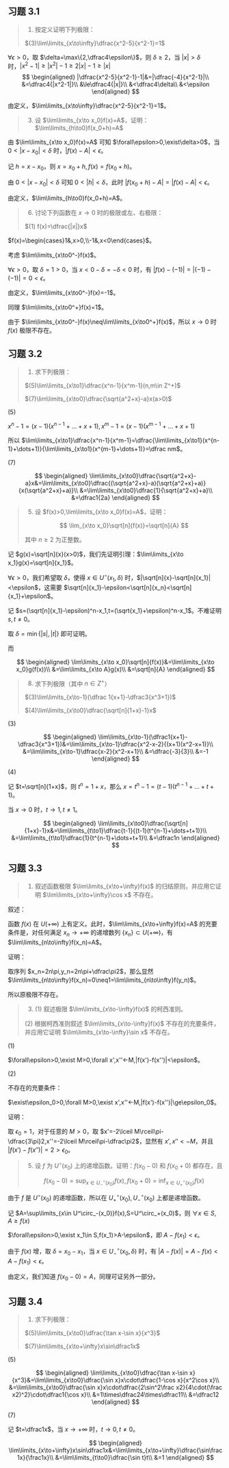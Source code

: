 ## 习题 3.1

> 1. 按定义证明下列极限：
>
> $(3)\lim\limits_{x\to\infty}\dfrac{x^2-5}{x^2-1}=1$

$\forall\epsilon>0$，取 $\delta=\max\{2,\dfrac4\epsilon\}$，则 $\delta\ge 2$，当 $|x|>\delta$ 时，$|x^2-1|\ge|x^2|-1\ge 2|x|-1\ge |x|$
$$
\begin{aligned}
|\dfrac{x^2-5}{x^2-1}-1|&=|\dfrac{-4}{x^2-1}|\\
&=\dfrac4{|x^2-1|}\\
&\le\dfrac4{|x|}\\
&<\dfrac4\delta\\
&<\epsilon
\end{aligned}
$$

由定义，$\lim\limits_{x\to\infty}\dfrac{x^2-5}{x^2-1}=1$。

> 3. 设 $\lim\limits_{x\to x_0}f(x)=A$，证明：$\lim\limits_{h\to0}f(x_0+h)=A$

由 $\lim\limits_{x\to x_0}f(x)=A$ 可知 $\forall\epsilon>0,\exist\delta>0$，当 $0<|x-x_0|<\delta$ 时，$|f(x)-A|<\epsilon$。

记 $h=x-x_0$，则 $x=x_0+h,f(x)=f(x_0+h)$。

由 $0<|x-x_0|<\delta$ 可知 $0<|h|<\delta$，此时 $|f(x_0+h)-A|=|f(x)-A|<\epsilon$。

由定义，$\lim\limits_{h\to0}f(x_0+h)=A$。

> 6. 讨论下列函数在 $x\to0$ 时的极限或左、右极限：
>
> $(1) f(x)=\dfrac{|x|}x$

$f(x)=\begin{cases}1&,x>0,\\-1&,x<0\end{cases}$。

考虑 $\lim\limits_{x\to0^-}f(x)$。

$\forall\epsilon>0$，取 $\delta=1>0$，当 $x<0-\delta=-\delta<0$ 时，有 $|f(x)-(-1)|=|(-1)-(-1)|=0<\epsilon$。

由定义，$\lim\limits_{x\to0^-}f(x)=-1$。

同理 $\lim\limits_{x\to0^+}f(x)=1$。

由于 $\lim\limits_{x\to0^-}f(x)\neq\lim\limits_{x\to0^+}f(x)$，所以 $x\to 0$ 时 $f(x)$ 极限不存在。

## 习题 3.2

> 1. 求下列极限：
>
> $(5)\lim\limits_{x\to1}\dfrac{x^n-1}{x^m-1}(n,m\in Z^+)$
>
> $(7)\lim\limits_{x\to0}\dfrac{\sqrt{a^2+x}-a}x(a>0)$

$(5)$

$x^n-1=(x-1)(x^{n-1}+\dots+x+1),x^m-1=(x-1)(x^{m-1}+\dots+x+1)$

所以 $\lim\limits_{x\to1}\dfrac{x^n-1}{x^m-1}=\dfrac{\lim\limits_{x\to1}(x^{n-1}+\dots+1)}{\lim\limits_{x\to1}(x^{m-1}+\dots+1)}=\dfrac nm$。

$(7)$

$$
\begin{aligned}
\lim\limits_{x\to0}\dfrac{\sqrt{a^2+x}-a}x&=\lim\limits_{x\to0}\dfrac{(\sqrt{a^2+x}-a)(\sqrt{a^2+x}+a)}{x(\sqrt{a^2+x}+a)}\\
&=\lim\limits_{x\to0}\dfrac{1}{\sqrt{a^2+x}+a}\\
&=\dfrac1{2a}
\end{aligned}
$$

> 5. 设 $f(x)>0,\lim\limits_{x\to x_0}f(x)=A$，证明：
>
> $$
> \lim_{x\to x_0}\sqrt[n]{f(x)}=\sqrt[n]{A}
> $$
>
> 其中 $n\ge 2$ 为正整数。

记 $g(x)=\sqrt[n]{x}(x>0)$，我们先证明引理：$\lim\limits_{x\to x_1}g(x)=\sqrt[n]{x_1}$。

$\forall\epsilon>0$，我们希望取 $\delta$，使得 $x\in U^\circ(x_1,\delta)$ 时，$|\sqrt[n]{x}-\sqrt[n]{x_1}|<\epsilon$，这需要 $\sqrt[n]{x_1}-\epsilon<\sqrt[n]{x_n}<\sqrt[n]{x_1}+\epsilon$。

记 $s=(\sqrt[n]{x_1}-\epsilon)^n-x_1,t=(\sqrt{x_1}+\epsilon)^n-x_1$。不难证明 $s,t\neq0$。

取 $\delta=\min\{|s|,|t|\}$ 即可证明。

而

$$
\begin{aligned}
\lim\limits_{x\to x_0}\sqrt[n]{f(x)}&=\lim\limits_{x\to x_0}g(f(x))\\
&=\lim\limits_{x\to A}g(x)\\
&=\sqrt[n]{A}
\end{aligned}
$$

> 8. 求下列极限（其中 $n\in Z^+$）
>
> $(3)\lim\limits_{x\to-1}(\dfrac 1{x+1}-\dfrac3{x^3+1})$
>
> $(4)\lim\limits_{x\to0}\dfrac{\sqrt[n]{1+x}-1}x$

$(3)$

$$
\begin{aligned}
\lim\limits_{x\to-1}(\dfrac1{x+1}-\dfrac3{x^3+1})&=\lim\limits_{x\to-1}\dfrac{x^2-x-2}{(x+1)(x^2-x+1)}\\
&=\lim\limits_{x\to-1}\dfrac{x-2}{x^2-x+1}\\
&=\dfrac{-3}{3}\\
&=-1
\end{aligned}
$$

$(4)$

记 $t=\sqrt[n]{1+x}$，则 $t^n=1+x$，那么 $x=t^n-1=(t-1)(t^{n-1}+\dots+t+1)$。

当 $x\to0$ 时，$t\to1,t\neq1$。

$$
\begin{aligned}
\lim\limits_{x\to0}\dfrac{\sqrt[n]{1+x}-1}x&=\lim\limits_{t\to1}\dfrac{t-1}{(t-1)(t^{n-1}+\dots+t+1)}\\
&=\lim\limits_{t\to1}\dfrac{1}{t^{n-1}+\dots+t+1}\\
&=\dfrac1n
\end{aligned}
$$

## 习题 3.3

> 1. 叙述函数极限 $\lim\limits_{x\to+\infty}f(x)$ 的归结原则，并应用它证明 $\lim\limits_{x\to+\infty}\cos x$ 不存在。

叙述：

函数 $f(x)$ 在 $U(+\infty)$ 上有定义。此时，$\lim\limits_{x\to+\infty}f(x)=A$ 的充要条件是，对任何满足 $x_n\to+\infty$ 的递增数列 $\{x_n\}\subset U(+\infty)$，有 $\lim\limits_{n\to\infty}f(x_n)=A$。

证明：

取序列 $x_n=2n\pi,y_n=2n\pi+\dfrac\pi2$，那么显然 $\lim\limits_{n\to\infty}f(x_n)=0\neq1=\lim\limits_{n\to\infty}f(y_n)$。

所以原极限不存在。

> 3. $(1)$ 叙述极限 $\lim\limits_{x\to-\infty}f(x)$ 的柯西准则。
>
> $(2)$ 根据柯西准则叙述 $\lim\limits_{x\to-\infty}f(x)$ 不存在的充要条件，并应用它证明 $\lim\limits_{x\to-\infty}\sin x$ 不存在。

$(1)$

$\forall\epsilon>0,\exist M>0,\forall x',x''<-M,|f(x')-f(x'')|<\epsilon$。

$(2)$

不存在的充要条件：

$\exist\epsilon_0>0,\forall M>0,\exist x',x''<-M,|f(x')-f(x'')|\ge\epsilon_0$。

证明：

取 $\epsilon_0=1$，对于任意的 $M>0$，取 $x'=-2\lceil M\rceil\pi-\dfrac{3\pi}2,x''=-2\lceil M\rceil\pi-\dfrac\pi2$，显然有 $x',x''<-M$，并且 $|f(x')-f(x'')|=2>\epsilon_0$。

> 5. 设 $f$ 为 $U^\circ(x_0)$ 上的递增函数。证明：$f(x_0-0)$ 和 $f(x_0+0)$ 都存在，且
>
> $$
> f(x_0-0)=\sup_{x\in U^\circ_-(x_0)}f(x),f(x_0+0)=\inf_{x\in U^\circ_+(x_0)}f(x)
> $$

由于 $f$ 是 $U^\circ(x_0)$ 的递增函数，所以在 $U^\circ_+(x_0),U^\circ_-(x_0)$ 上都是递增函数。

记 $A=\sup\limits_{x\in U^\circ_-(x_0)}f(x),S=U^\circ_+(x_0)$，则 $\forall x\in S,A\ge f(x)$

$\forall\epsilon>0,\exist x_1\in S,f(x_1)>A-\epsilon$，即 $A-f(x_1)<\epsilon$。

由于 $f(x)$ 增，取 $\delta=x_0-x_1$，当 $x\in U^\circ_-(x_0,\delta)$ 时，有 $|A-f(x)|=A-f(x)<A-f(x_1)<\epsilon$。

由定义，我们知道 $f(x_0-0)=A$，同理可证另外一部分。

## 习题 3.4

> 1. 求下列极限：
>
> $(5)\lim\limits_{x\to0}\dfrac{\tan x-\sin x}{x^3}$
>
> $(7)\lim\limits_{x\to+\infty}x\sin\dfrac1x$

$(5)$

$$
\begin{aligned}
\lim\limits_{x\to0}\dfrac{\tan x-\sin x}{x^3}&=\lim\limits_{x\to0}\dfrac{\sin x}x\cdot\dfrac{1-\cos x}{x^2\cos x}\\
&=\lim\limits_{x\to0}\dfrac{\sin x}x\cdot\dfrac{2\sin^2\frac x2}{4\cdot(\frac x2)^2}\cdot\dfrac1{\cos x}\\
&=1\times\dfrac24\times\dfrac11\\
&=\dfrac12
\end{aligned}
$$

$(7)$

记 $t=\dfrac1x$，当 $x\to+\infty$ 时，$t\to0,t\neq0$。

$$
\begin{aligned}
\lim\limits_{x\to+\infty}x\sin\dfrac1x&=\lim\limits_{x\to+\infty}\dfrac{\sin\frac1x}{\frac1x}\\
&=\lim\limits_{t\to0}\dfrac{\sin t}t\\
&=1
\end{aligned}
$$